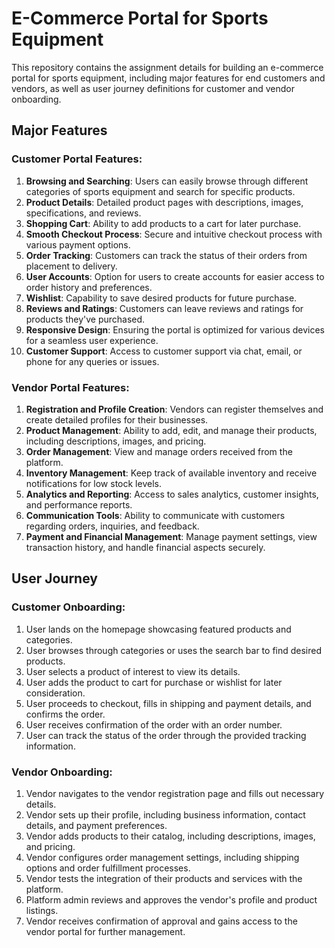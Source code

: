 # E-Commerce Portal for Sports Equipment

This repository contains the assignment details for building an e-commerce portal for sports equipment, including major features for end customers and vendors, as well as user journey definitions for customer and vendor onboarding.

## Major Features

### Customer Portal Features:
1. **Browsing and Searching**: Users can easily browse through different categories of sports equipment and search for specific products.
2. **Product Details**: Detailed product pages with descriptions, images, specifications, and reviews.
3. **Shopping Cart**: Ability to add products to a cart for later purchase.
4. **Smooth Checkout Process**: Secure and intuitive checkout process with various payment options.
5. **Order Tracking**: Customers can track the status of their orders from placement to delivery.
6. **User Accounts**: Option for users to create accounts for easier access to order history and preferences.
7. **Wishlist**: Capability to save desired products for future purchase.
8. **Reviews and Ratings**: Customers can leave reviews and ratings for products they've purchased.
9. **Responsive Design**: Ensuring the portal is optimized for various devices for a seamless user experience.
10. **Customer Support**: Access to customer support via chat, email, or phone for any queries or issues.

### Vendor Portal Features:
1. **Registration and Profile Creation**: Vendors can register themselves and create detailed profiles for their businesses.
2. **Product Management**: Ability to add, edit, and manage their products, including descriptions, images, and pricing.
3. **Order Management**: View and manage orders received from the platform.
4. **Inventory Management**: Keep track of available inventory and receive notifications for low stock levels.
5. **Analytics and Reporting**: Access to sales analytics, customer insights, and performance reports.
6. **Communication Tools**: Ability to communicate with customers regarding orders, inquiries, and feedback.
7. **Payment and Financial Management**: Manage payment settings, view transaction history, and handle financial aspects securely.

## User Journey

### Customer Onboarding:
1. User lands on the homepage showcasing featured products and categories.
2. User browses through categories or uses the search bar to find desired products.
3. User selects a product of interest to view its details.
4. User adds the product to cart for purchase or wishlist for later consideration.
5. User proceeds to checkout, fills in shipping and payment details, and confirms the order.
6. User receives confirmation of the order with an order number.
7. User can track the status of the order through the provided tracking information.

### Vendor Onboarding:
1. Vendor navigates to the vendor registration page and fills out necessary details.
2. Vendor sets up their profile, including business information, contact details, and payment preferences.
3. Vendor adds products to their catalog, including descriptions, images, and pricing.
4. Vendor configures order management settings, including shipping options and order fulfillment processes.
5. Vendor tests the integration of their products and services with the platform.
6. Platform admin reviews and approves the vendor's profile and product listings.
7. Vendor receives confirmation of approval and gains access to the vendor portal for further management.


